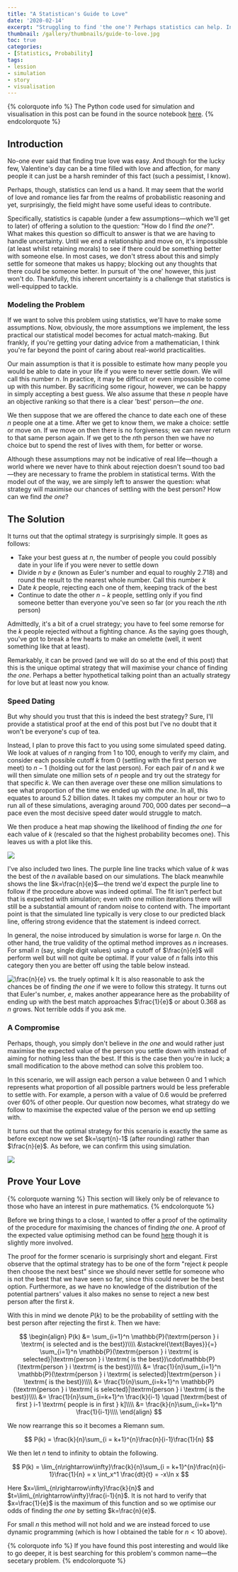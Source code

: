 ```yaml
---
title: "A Statistican's Guide to Love"
date: '2020-02-14'
excerpt: "Struggling to find 'the one'? Perhaps statistics can help. In this post we introduce a pair of simple procedures which—when followed—can optimise your chances of finding love."
thumbnail: /gallery/thumbnails/guide-to-love.jpg
toc: true
categories:
- [Statistics, Probability]
tags:
- lession
- simulation
- story
- visualisation
---
```


{% colorquote info %}
The Python code used for simulation and visualisation in this post can be found in the source notebook [here](https://github.com/THargreaves/ttested/tree/master/content/guide-to-love).
{% endcolorquote %}





## Introduction

No-one ever said that finding true love was easy. And though for the lucky few, Valentine's day can be a time filled with love and affection, for many people it can just be a harsh reminder of this fact (such a pessimist, I know). 

Perhaps, though, statistics can lend us a hand. It may seem that the world of love and romance lies far from the realms of probabilistic reasoning and yet, surprisingly, the field might have some useful ideas to contribute.

Specifically, statistics is capable (under a few assumptions—which we'll get to later) of offering a solution to the question: "How do I find *the one*?". What makes this question so difficult to answer is that we are having to handle uncertainty. Until we end a relationship and move on, it's impossible (at least whilst retaining morals) to see if there could be something better with someone else. In most cases, we don't stress about this and simply settle for someone that makes us happy; blocking out any thoughts that there could be someone better. In pursuit of 'the one' however, this just won't do. Thankfully, this inherent uncertainty is a challenge that statistics is well-equipped to tackle.

### Modeling the Problem

If we want to solve this problem using statistics, we'll have to make some assumptions. Now, obviously, the more assumptions we implement, the less practical our statistical model becomes for actual match-making. But frankly, if you're getting your dating advice from a mathematician, I think you're far beyond the point of caring about real-world practicalities.

Our main assumption is that it is possible to estimate how many people you would be able to date in your life if you were to never settle down. We will call this number $n$. In practice, it may be difficult or even impossible to come up with this number. By sacrificing some rigour, however, we can be happy in simply accepting a best guess. We also assume that these $n$ people have an objective ranking so that there is a clear 'best' person—*the one*.

We then suppose that we are offered the chance to date each one of these $n$ people one at a time. After we get to know them, we make a choice: settle or move on. If we move on then there is no forgiveness; we can never return to that same person again. If we get to the $n$th person then we have no choice but to spend the rest of lives with them, for better or worse.

Although these assumptions may not be indicative of real life—though a world where we never have to think about rejection doesn't sound too bad—they are necessary to frame the problem in statistical terms. With the model out of the way, we are simply left to answer the question: what strategy will maximise our chances of settling with the best person? How can we find *the one*?

## The Solution

It turns out that the optimal strategy is surprisingly simple. It goes as follows:

* Take your best guess at $n$, the number of people you could possibly date in your life if you were never to settle down
* Divide $n$ by $e$ (known as Euler's number and equal to roughly $2.718$) and round the result to the nearest whole number. Call this number $k$
* Date $k$ people, rejecting each one of them, keeping track of the best 
* Continue to date the other $n-k$ people, settling only if you find someone better than everyone you've seen so far (or you reach the $n$th person)

Admittedly, it's a bit of a cruel strategy; you have to feel some remorse for the $k$ people rejected without a fighting chance. As the saying goes though, you've got to break a few hearts to make an omelette (well, it went something like that at least).

Remarkably, it can be proved (and we will do so at the end of this post) that this is the unique optimal strategy that will maximise your chance of finding *the one*. Perhaps a better hypothetical talking point than an actually strategy for love but at least now you know.

### Speed Dating

But why should you trust that this is indeed the best strategy? Sure, I'll provide a statistical proof at the end of this post but I've no doubt that it won't be everyone's cup of tea.

Instead, I plan to prove this fact to you using some simulated speed dating. We look at values of $n$ ranging from 1 to 100, enough to verify my claim, and consider each possible cutoff $k$ from 0 (settling with the first person we meet) to $n-1$ (holding out for the last person). For each pair of $n$ and $k$ we will then simulate one million sets of $n$ people and try out the strategy for that specific $k$. We can then average over these one million simulations to see what proportion of the time we ended up with *the one*. In all, this equates to around $5.2$ billion dates. It takes my computer an hour or two to run all of these simulations, averaging around $700,000$ dates per second—a pace even the most decisive speed dater would struggle to match.

We then produce a heat map showing the likelihood of finding *the one* for each value of $k$ (rescaled so that the highest probability becomes one). This leaves us with a plot like this.

















![](/images/guide-to-love/guide-to-love_30_0.png)


I've also included two lines. The purple line line tracks which value of $k$ was the best of the $n$ available based on our simulations. The black meanwhile shows the line $k=\frac{n}{e}$—the trend we'd expect the purple line to follow if the procedure above was indeed optimal. The fit isn't perfect but that is expected with simulation; even with one million iterations there will still be a substantial amount of random noise to contend with. The important point is that the simulated line typically is very close to our predicted black line, offering strong evidence that the statement is indeed correct.

In general, the noise introduced by simulation is worse for large $n$. On the other hand, the true validity of the optimal method improves as $n$ increases. For small $n$ (say, single digit values) using a cutoff of $\frac{n}{e}$ will perform well but will not quite be optimal. If your value of $n$ falls into this category then you are better off using the table below instead.

![$\frac{n}{e}$ vs. the truely optimal $k$](/images/guide-to-love/small_n.png)
It is also reasonable to ask the chances be of finding *the one* if we were to follow this strategy. It turns out that Euler's number, $e$, makes another appearance here as the probability of ending up with the best match approaches $\frac{1}{e}$ or about $0.368$ as $n$ grows. Not terrible odds if you ask me.

### A Compromise

Perhaps, though, you simply don't believe in *the one* and would rather just maximise the expected value of the person you settle down with instead of aiming for nothing less than the best. If this is the case then you're in luck; a small modification to the above method can solve this problem too.

In this scenario, we will assign each person a value between $0$ and $1$ which represents what proportion of all possible partners would be less preferable to settle with. For example, a person with a value of $0.6$ would be preferred over $60\%$ of other people. Our question now becomes, what strategy do we follow to maximise the expected value of the person we end up settling with.

It turns out that the optimal strategy for this scenario is exactly the same as before except now we set $k=\sqrt{n}-1$ (after rounding) rather than $\frac{n}{e}$. As before, we can confirm this using simulation.














![](/images/guide-to-love/guide-to-love_46_0.png)


## Prove Your Love

{% colorquote warning %}
This section will likely only be of relevance to those who have an interest in pure mathematics.
{% endcolorquote %}



Before we bring things to a close, I wanted to offer a proof of the optimality of the procedure for maximising the chances of finding *the one*. A proof of the expected value optimising method can be found [here](https://www.academia.edu/1433655/Skip_the_Square_Root_of_n_A_New_Secretary_Problem) though it is slightly more involved.

The proof for the former scenario is surprisingly short and elegant. First observe that the optimal strategy has to be one of the form "reject $k$ people then choose the next best" since we should never settle for someone who is not the best that we have seen so far, since this could never be the best option. Furthermore, as we have no knowledge of the distribution of the potential partners' values it also makes no sense to reject a new best person after the first $k$.

With this in mind we denote $P(k)$ to be the probability of settling with the best person after rejecting the first $k$. Then we have:

$$
\begin{align}
P(k) &= \sum_{i=1}^n \mathbb{P}(\textrm{person } i \textrm{ is selected and is the best})\\\\
 &\stackrel{\text{Bayes}}{=} \sum_{i=1}^n \mathbb{P}(\textrm{person } i \textrm{ is selected}|\textrm{person } i \textrm{ is the best})\cdot\mathbb{P}(\textrm{person } i \textrm{ is the best})\\\\
 &= \frac{1}{n}\sum_{i=1}^n \mathbb{P}(\textrm{person } i \textrm{ is selected}|\textrm{person } i \textrm{ is the best})\\\\
 &= \frac{1}{n}\sum_{i=k+1}^n \mathbb{P}(\textrm{person } i \textrm{ is selected}|\textrm{person } i \textrm{ is the best})\\\\
  &= \frac{1}{n}\sum_{i=k+1}^n \frac{k}{i-1} \quad [\textrm{best of first } i-1 \textrm{ people is in first } k]\\\\
    &= \frac{k}{n}\sum_{i=k+1}^n \frac{1}{i-1}\\\\
\end{align}
$$

We now rearrange this so it becomes a Riemann sum.

$$
P(k) = \frac{k}{n}\sum_{i = k+1}^{n}\frac{n}{i-1}\frac{1}{n}
$$

We then let $n$ tend to infinity to obtain the following.

$$
P(k) = \lim_{n\rightarrow\infty}\frac{k}{n}\sum_{i = k+1}^{n}\frac{n}{i-1}\frac{1}{n} = x \int_x^1 \frac{dt}{t} = -x\ln x
$$

Here $x=\lim\_{n\rightarrow\infty}\frac{k}{n}$ and $t=\lim\_{n\rightarrow\infty}\frac{i-1}{n}$. It is not hard to verify that $x=\frac{1}{e}$ is the maximum of this function and so we optimise our odds of finding *the one* by setting $k=\frac{n}{e}$.

For small $n$ this method will not hold and we are instead forced to use dynamic programming (which is how I obtained the table for $n<10$ above).

{% colorquote info %}
If you have found this post interesting and would like to go deeper, it is best searching for this problem's common name—the secetary problem.
{% endcolorquote %}


